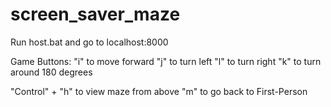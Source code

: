 # screen_saver_maze
Run host.bat and go to localhost:8000


Game Buttons:
"i" to move forward 
"j" to turn left
"l" to turn right
"k" to turn around 180 degrees

"Control" + "h" to view maze from above
"m" to go back to First-Person
